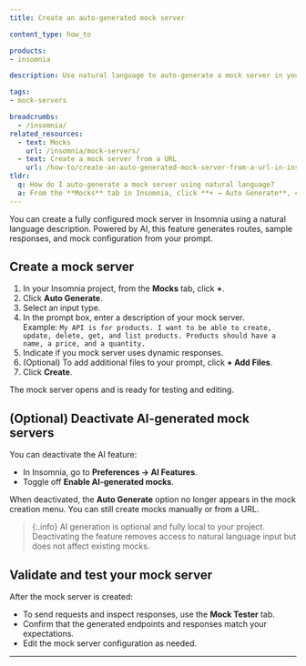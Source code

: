 ```yaml
---
title: Create an auto-generated mock server

content_type: how_to

products:
- insomnia

description: Use natural language to auto-generate a mock server in your Insomnia project. This feature is powered by AI and can be disabled.

tags:
- mock-servers

breadcrumbs:
  - /insomnia/
related_resources:
  - text: Mocks
    url: /insomnia/mock-servers/
  - text: Create a mock server from a URL
    url: /how-to/create-an-auto-generated-mock-server-from-a-url-in-insomnia/
tldr:
  q: How do I auto-generate a mock server using natural language?
  a: From the **Mocks** tab in Insomnia, click **+ → Auto Generate**, choose **Natural Language**, enter your prompt, and click **Generate**. To disable AI generation, go to **Preferences → AI Features**.
---
```


You can create a fully configured mock server in Insomnia using a natural language description. Powered by AI, this feature generates routes, sample responses, and mock configuration from your prompt.

## Create a mock server

1. In your Insomnia project, from the **Mocks** tab, click **+**.
2. Click **Auto Generate**.
3. Select an input type.
4. In the prompt box, enter a description of your mock server.  
   Example: `My API is for products. I want to be able to create, update, delete, get, and list products. Products should have a name, a price, and a quantity.`   
5. Indicate if you mock server uses dynamic responses.
6. (Optional) To add additional files to your prompt, click **+ Add Files**.
7. Click **Create**.

The mock server opens and is ready for testing and editing.

## (Optional) Deactivate AI-generated mock servers

You can deactivate the AI feature:

- In Insomnia, go to **Preferences → AI Features**.
- Toggle off **Enable AI-generated mocks**.

When deactivated, the **Auto Generate** option no longer appears in the mock creation menu. You can still create mocks manually or from a URL.

> {:.info}
> AI generation is optional and fully local to your project. Deactivating the feature removes access to natural language input but does not affect existing mocks.

## Validate and test your mock server

After the mock server is created:

- To send requests and inspect responses, use the **Mock Tester** tab.
- Confirm that the generated endpoints and responses match your expectations.
- Edit the mock server configuration as needed.

---